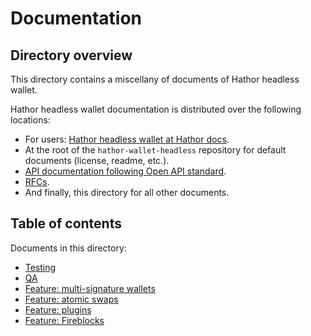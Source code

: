 # Documentation

## Directory overview

This directory contains a miscellany of documents of Hathor headless wallet.

Hathor headless wallet documentation is distributed over the following locations:
- For users: [Hathor headless wallet at Hathor docs](https://docs.hathor.network/pathways/components/headless-wallet/).
- At the root of the `hathor-wallet-headless` repository for default documents (license, readme, etc.).
- [API documentation following Open API standard](../src/api-docs.js).
- [RFCs](https://github.com/HathorNetwork/rfcs/tree/master/projects/hathor-wallet-headless).
- And finally, this directory for all other documents.

## Table of contents

Documents in this directory:

- [Testing](testing.md)
- [QA](QA.md)
- [Feature: multi-signature wallets](multisig-wallets.md)
- [Feature: atomic swaps](atomic-swaps.md)
- [Feature: plugins](plugins.md)
- [Feature: Fireblocks](fireblocks.md)
